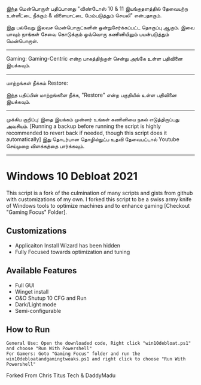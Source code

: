  இந்த மென்பொருள் பதிப்பானது "விண்டோஸ் 10 & 11 இயங்குதளத்தில் தேவையற்ற உள்ளீட்டை நீக்கும் & விளையாட்டை மேம்படுத்தும் செயலி" என்பதாகும்.

   இது பல்வேறு இலவச மென்பொருட்களின் ஒன்றுசேர்க்கப்பட்ட தொகுப்பு ஆகும். 
   இவை யாவும் நாங்கள் சேவை கொடுக்கும் ஒவ்வொரு கணினியிலும் பயன்படுத்தும் மென்பொருள். 
   
 ----------------
   
 Gaming:
   Gaming-Centric என்ற பாகத்திற்குள் சென்று அங்கே உள்ள பதிவினை இயக்கவும்.
   
 ----------------

மாற்றங்கள் நீக்கம் Restore: 

   இந்த பதிப்பின் மாற்றங்களை நீக்க, "Restore" என்ற பகுதியில் உள்ள பதிவினை இயக்கவும்.
   
----------------

முக்கிய குறிப்பு:
இதை இயக்கம் முன்னர் உங்கள் கணினியை நகல் எடுத்திருப்பது அவசியம். [Running a backup before running the script is highly recommended to revert back if needed, though this script does it automatically]
இது தொடர்பான தொழில்நுட்ப உதவி தேவைபட்டால் Youtube செய்முறை விளக்கத்தை பார்க்கவும்.

----------------

# Windows 10 Debloat 2021
This script is a fork of the culmination of many scripts and gists from github with customizations of my own. I forked this script to be a swiss army knife of Windows tools to optimize machines and to enhance gaming [Checkout "Gaming Focus" Folder].

## Customizations
- Applicaiton Install Wizard has been hidden
- Fully Focused towards optimization and tuning

## Available Features
- Full GUI
- Winget install
- O&O Shutup 10 CFG and Run
- Dark/Light mode
- Semi-configurable

## How to Run

```
General Use: Open the downloaded code, Right click "win10debloat.ps1" and choose "Run With Powershell"
For Gamers: Goto "Gaming Focus" folder and run the win10debloatandgamingtweaks.ps1 and right click to choose "Run With Powershell"
```

Forked From Chris Titus Tech & DaddyMadu
